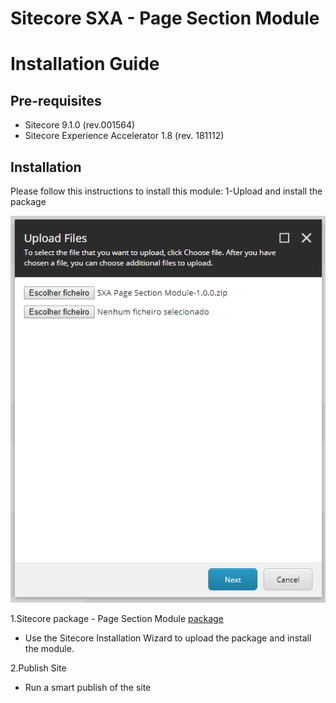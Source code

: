 # Sitecore SXA - Page Section Module
# Installation Guide
## Pre-requisites
* Sitecore 9.1.0 (rev.001564)
* Sitecore Experience Accelerator 1.8 (rev. 181112)

## Installation
Please follow this instructions to install this module:
1-Upload and install the package

![Step1](images/step1.PNG?raw=true"step1")


1.Sitecore package - Page Section Module [package](https://github.com/Sitecore-Hackathon/2019-Team-Noesis)
* Use the Sitecore Installation Wizard to upload the package and install the module.

2.Publish Site
* Run a smart publish of the site
